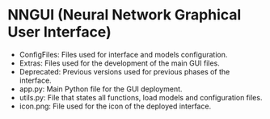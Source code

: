 # NNGUI (Neural Network Graphical User Interface)

* ConfigFiles: Files used for interface and models configuration.
* Extras: Files used for the development of the main GUI files.
* Deprecated: Previous versions used for previous phases of the interface.
* app.py: Main Python file for the GUI deployment.
* utils.py: File that states all functions, load models and configuration files.
* icon.png: File used for the icon of the deployed interface.
